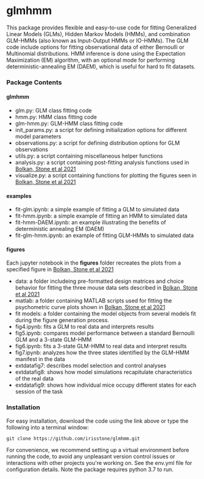 # glmhmm
This package provides flexible and easy-to-use code for fitting Generalized Linear Models (GLMs), Hidden Markov Models (HMMs), and combination GLM-HMMs (also known as Input-Output HMMs or IO-HMMs). The GLM code include options for fitting observational data of either Bernoulli or Multinomial distributions. HMM inference is done using the Expectation Maximization (EM) algorithm, with an optional mode for performing deterministic-annealing EM (DAEM), which is useful for hard to fit datasets.   

### Package Contents

#### glmhmm
* glm.py: GLM class fitting code
* hmm.py: HMM class fitting code
* glm-hmm.py: GLM-HMM class fitting code
* init_params.py: a script for defining initialization options for different model parameters
* observations.py: a script for defining distribution options for GLM observations
* utils.py: a script containing miscellaneous helper functions
* analysis.py: a script containing post-fitting analysis functions used in [Bolkan, Stone et al 2021](https://www.biorxiv.org/content/10.1101/2021.07.23.453573v1)
* visualize.py: a script containing functions for plotting the figures seen in [Bolkan, Stone et al 2021](https://www.biorxiv.org/content/10.1101/2021.07.23.453573v1)


#### examples
* fit-glm.ipynb: a simple example of fitting a GLM to simulated data
* fit-hmm.ipynb: a simple example of fitting an HMM to simulated data
* fit-hmm-DAEM.ipynb: an example illustrating the benefits of deterministic annealing EM (DAEM)
* fit-glm-hmm.ipynb: an example of fitting GLM-HMMs to simulated data 

#### figures
Each jupyter notebook in the <b>figures</b> folder recreates the plots from a specified figure in [Bolkan, Stone et al 2021](https://www.biorxiv.org/content/10.1101/2021.07.23.453573v1)
* data: a folder includeing pre-formatted design matrices and choice behavior for fitting the three mouse data sets described in [Bolkan, Stone et al 2021](https://www.biorxiv.org/content/10.1101/2021.07.23.453573v1)
* matlab: a folder containing MATLAB scripts used for fitting the psychometric curve plots shown in [Bolkan, Stone et al 2021](https://www.biorxiv.org/content/10.1101/2021.07.23.453573v1)
* fit models: a folder containing the model objects from several models fit during the figure generation process. 
* fig4.ipynb: fits a GLM to real data and interprets results
* fig5.ipynb: compares model performance between a standard Bernoulli GLM and a 3-state GLM-HMM 
* fig6.ipynb: fits a 3-state GLM-HMM to real data and interpret results
* fig7.ipynb: analyzes how the three states identified by the GLM-HMM manifest in the data
* extdatafig7: describes model selection and control analyses
* extdatafig8: shows how model simulations recapitulate characteristics of the real data
* extdatafig9: shows how individual mice occupy different states for each session of the task


### Installation
For easy installation, download the code using the link above or type the following into a terminal window:
```
git clone https://github.com/irisstone/glmhmm.git
```
For convenience, we recommend setting up a virtual environment before running the code, to avoid any unpleasant version control issues or interactions with other projects you're working on. See the env.yml file for configuration details. Note the package requires python 3.7 to run.  
